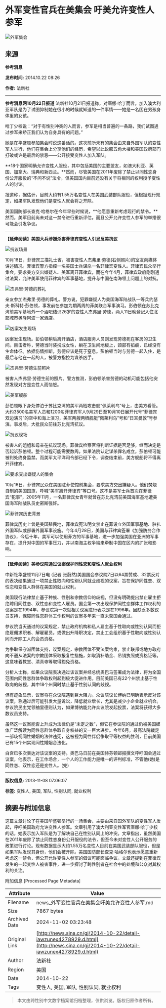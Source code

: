 # 外军变性官兵在美集会 吁美允许变性人参军

![外军集会](//n.sinaimg.cn/sinakd10200/360/w180h180/20221208/4beb-82bb39e0eb95b37325e30443608deca9.jpg)

## 来源
**参考消息**

**发布时间:** 2014.10.22 08:26

**作者:** 法新社

---

**参考消息网10月22日报道** 法新社10月21日报道称，对唐娜·哈丁而言，加入澳大利亚军队是为了试图抑制她在很小的时候就知道的一件事情——她是一名困在男孩身体里的女孩。

哈丁少校说：“对于有性别冲突的人而言，参军是相当普遍的一条路，我们试图通过参军来矫正我们认为自身具有的问题。”

她是在华盛顿参加集会时说这番话的。这次前所未有的集会由来自外国军队的变性军人举行，他们在集会上分享他们的经历，希望以此说服五角大楼和美国政府部门打破或许是最后的禁忌——公开接受变性人加入军队。

**18个国家明确允许变性人服役，其中包括美国的主要盟友，如澳大利亚、英国、加拿大、瑞典和新西兰。**然而，尽管美国在2011年废除了禁止以同性恋身份公开服役的“不问不说”法令，但美国国内目前还没有关于将相同的权利授予变性人的讨论。

报道称，据估计，目前大约有1.55万名变性人在美国武装部队服役，但根据现行规定，如果军队发现他们是变性人就会将之开除。

美国国防部长查克·哈格尔在今年早些时候说，**他愿意重新考虑现行的禁令。**然而，美军目前尚未对这一禁令进行重新评估，而且公开允许变性人参军的举措很可能会引发争议。

---

**【延伸阅读】美国大兵涉嫌杀害菲律宾变性人引发反美抗议**

![抗议场景](//www.sinaimg.cn/dy/cr/2014/1022/873770524.jpg)

10月18日，菲律宾三描礼士省，被害变性人杰弗里·劳德(右侧照片)的室友向媒体讲述情况。菲律宾警方指控一名美国士兵谋杀一名菲律宾变性人。菲律宾民众举行集会，要求美方交出嫌疑人、美军离开菲律宾，而在今年4月，菲律宾政府刚刚通过法案，允许美军使用菲律宾的军事基地，提升与中国在南海领土问题上的对抗。

![杰弗里·劳德的葬礼](//www.sinaimg.cn/dy/cr/2014/1022/116272647.jpg)

亲友参加杰弗里·劳德的葬礼。警方说，犯罪嫌疑人为美国海军陆战队一等兵约瑟夫·斯科特·彭伯顿，事发前在参加为期两周的菲美联合军事演习。彭伯顿在苏比克湾前美军基地外一个酒吧结识26岁的变性人杰弗里·劳德，两人11日晚登记入住北部城市奥隆阿波一家酒店。

![凶案发生现场](//www.sinaimg.cn/dy/cr/2014/1022/1078555239.jpg)

凶案发生现场。彭伯顿稍后离开酒店，酒店服务人员则发现劳德死在客房的卫生间。目击者称，劳德当时装扮成女性，躺在卫生间地板上，颈部有掐痕，已经没有生命体征。依据伤情推断，劳德应该是死于窒息。彭伯顿当时与劳德一起入住，是最后与他在一起的人，被警方指控为谋杀凶手。

![杰弗里·劳德生前照片](//www.sinaimg.cn/dy/cr/2014/1022/2723043078.jpg)

被害人杰弗里·劳德生前的照片。警方推测，彭伯顿杀害劳德的动机可能包括他突然发现对方是变性人而恼怒。

![美军舰船](//www.sinaimg.cn/dy/cr/2014/1022/623777761.jpg)

彭伯顿眼下身处停泊于苏比克湾的美军两栖攻击舰“佩莱利乌”号上，由美方看管。大约3500名美军人员和1200名菲律宾军人9月29日至10月10日展开代号“菲律宾双边演习”的空中和海上演习，美军两艘两栖舰艇“佩莱利乌”号和“日耳曼敦”号参演。事发后，大批民众前往苏比克湾抗议。

![抗议现场](//www.sinaimg.cn/dy/cr/2014/1022/2881922969.jpg)

被害人的姐姐和母亲在抗议现场。菲律宾检察官将判断证据是否足够，继而决定是否起诉彭伯顿。整个过程可能需要数周。如果法院认定谋杀罪名成立，彭伯顿可能被判处终身监禁。而美军太平洋司令部已经下令，调查结束前，美方舰船将不得离开菲律宾。

![要求交出嫌疑人的集会](//www.sinaimg.cn/dy/cr/2014/1022/1011291742.jpg)

10月16日，菲律宾民众在美国驻菲使馆前集会，要求美方交出嫌疑人。他们焚烧自制的美国国旗，呼喊“美军离开菲律宾”等口号。这不是美军士兵首次在菲律宾“犯事”，2005年11月，一名菲律宾女青年就曾在苏比克湾前美国海军基地遭美国海军陆战队员史密斯强奸。

![菲律宾历史背景](//www.sinaimg.cn/dy/cr/2014/1022/2931136978.jpg)

菲律宾历史上曾是美国殖民地，菲律宾宪法明文禁止在菲设立外国军事基地、驻扎外国军队或部署外国军事设施。今年4月28日，美国与菲律宾签署《加强防务合作协议》，今后十年，美军可以使用菲方的军事基地，进一步加强美国在亚洲的军事存在，提升对中国的军事压力，并以南海主权争端来牵制中国在区内的扩张和影响。

---

**【延伸阅读】美参议院通过议案保护同性恋和变性人就业权利**

中新社华盛顿11月7日电 (记者 张蔚然)美国国会参议院7日以64票赞成、32票反对的表决结果通过一项禁止性取向和性别认同就业歧视的议案，旨在保护同性恋、双性恋和变性人群体在美国的就业权利。

美国现行法律禁止基于种族、性别和宗教信仰的歧视，但没有明确提出禁止雇主拒绝聘用同性恋、双性恋和变性人雇员。国会第一次出现保护同性恋群体工作权利的议案是在1994年，参议院第一次就相关议案进行表决是在1996年。因缺乏多数议员支持，保障同性恋群体工作权利的议案多年来一直未获国会通过。

参议院当天通过的议案规定，禁止政府机构和私人雇主基于性取向或性别认同而拒绝雇佣求职者、解雇雇员，或做出升降职决定，禁止工会组织基于性取向或性别认同而开除工人的会员资格。

为争取保守派团体支持，议案规定，宗教团体不受法案约束，禁止联邦或地方政府向不遵从法案的宗教团体采取报复性措施，如取消补助金、吊销执照或资格证等。这意味着教堂、清真寺等取得豁免资格。

分析人士称，如果众议院表决通过该议案并经总统奥巴马签署成为法律，将为全国范围内同性恋群体争取权利起到极大促进作用。目前美国已有22个州禁止基于性取向的歧视，其中18个州同时禁止基于性别认同的歧视。

但有迹象显示，议案将在众议院遇到巨大阻力。众议院议长博纳已明确表示反对该议案，称通过后可能引发大量诉讼，降低就业增长，尤其是减少小企业就业机会。参议院民主党领袖里德则认为，如果博纳能允许众议院发起投票，法案将获得大多数议员支持。

虽然这一议案能否上升成为法律仍是“未定之数”，但它在参议院的通过仍被美国媒体广泛解读为同性恋群体争取自身权益的又一巨大进步。今年6月，最高法院裁定一部歧视同性婚姻的法律违宪，这被视为同性伴侣争取平等权益的胜利，目前美国已有15个州实现同性婚姻合法化。

白宫已多次表达对该议案的支持。奥巴马日前在美国赫芬顿邮报撰文呼吁国会通过议案，他表示，在工作场合，一个人的工作能力是唯一的评判标准，不管他(她)是同性恋、双性恋还是变性人。(完)

---

**版权信息:** 2013-11-08 07:06:07

**标签:** 变性人, 美国, 军队, 性别认同, 就业权利

## 摘要与附加信息

<!-- tcd_abstract -->
这篇文章讨论了在美国华盛顿举行的一场集会，主要由来自国外军队的变性军人发起，呼吁美国政府允许变性人参军。文章引用了澳大利亚变性军官唐娜·哈丁少校的话，她表示加入军队是为了解决自己在性别认同上的冲突。文章指出，虽然美国在2011年废除了禁止同性恋身份公开服役的法令，但至今未对变性人公开服务的政策进行讨论。现有数据显示大约1.55万名变性人目前在美国武装部队服役，但是如果军队发现其身份，他们会被开除。美国国防部长查克·哈格尔也表示愿意重新考虑这一禁令，但公开允许变性人参军的倡议可能面临争议。文章还提到在菲律宾发生的一起变性人被害事件，进一步探讨了跨性别者在社会中的处境和公众对其权利的关注。
<!-- tcd_abstract_end -->

附加信息 [Processed Page Metadata]

| Attribute       | Value                                  |
|-----------------|----------------------------------------|
| Filename        | news_外军变性官兵在美集会吁美允许变性人参军.md                             |
| Size            | 7867 bytes                           |
| Archived Date   | 2024-11-02 03:23:48                             |
| Original Link   | [http://news.sina.cn/gj/2014-10-22/detail-iawzunex4278929.d.html](http://news.sina.cn/gj/2014-10-22/detail-iawzunex4278929.d.html)                       |
| Author          | 法新社                               |
| Region          | 美国                               |
| Date            | 2014-10-22                                 |
| Tags            | 变性人, 美国, 军队, 性别认同, 就业权利                                 |
>
> 本文由跨性别中文数字档案馆归档整理，仅供浏览。版权归原作者所有。
>